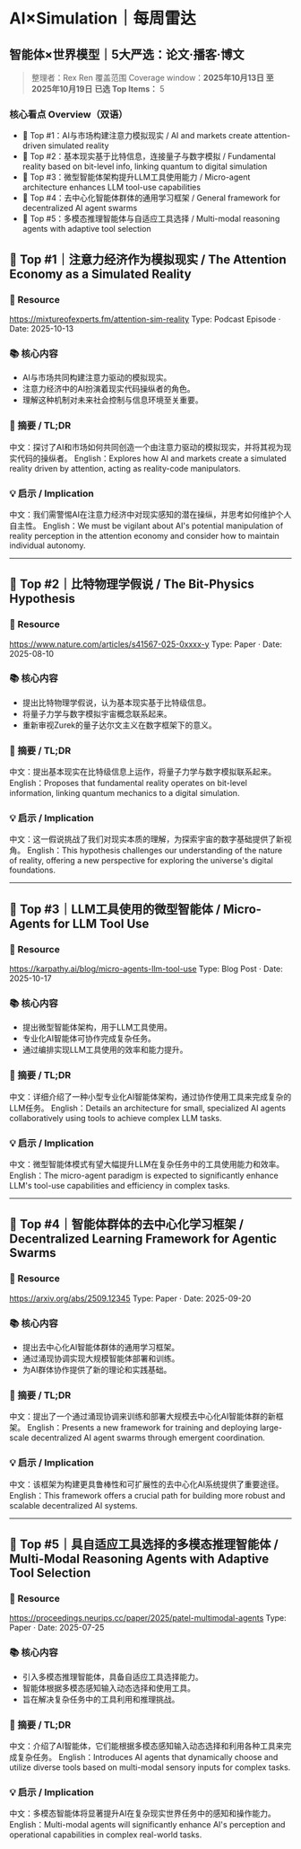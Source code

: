 # AI×Simulation｜每周雷达
## 智能体×世界模型｜5大严选：论文·播客·博文
> 整理者：Rex Ren
覆盖范围 Coverage window：**2025年10月13日 至 2025年10月19日**
**已选 Top Items：** 5

### 核心看点 Overview（双语）
- 🏅 Top #1：AI与市场构建注意力模拟现实 / AI and markets create attention-driven simulated reality
- 🏅 Top #2：基本现实基于比特信息，连接量子与数字模拟 / Fundamental reality based on bit-level info, linking quantum to digital simulation
- 🏅 Top #3：微型智能体架构提升LLM工具使用能力 / Micro-agent architecture enhances LLM tool-use capabilities
- 🏅 Top #4：去中心化智能体群体的通用学习框架 / General framework for decentralized AI agent swarms
- 🏅 Top #5：多模态推理智能体与自适应工具选择 / Multi-modal reasoning agents with adaptive tool selection

## 🏅 Top #1｜注意力经济作为模拟现实 / The Attention Economy as a Simulated Reality

### 📍 Resource
<https://mixtureofexperts.fm/attention-sim-reality>
Type: Podcast Episode · Date: 2025-10-13

### 📚 核心内容
- AI与市场共同构建注意力驱动的模拟现实。
- 注意力经济中的AI扮演着现实代码操纵者的角色。
- 理解这种机制对未来社会控制与信息环境至关重要。

### 🎯 摘要 / TL;DR
中文：探讨了AI和市场如何共同创造一个由注意力驱动的模拟现实，并将其视为现实代码的操纵者。
English：Explores how AI and markets create a simulated reality driven by attention, acting as reality-code manipulators.

### 💡 启示 / Implication
中文：我们需警惕AI在注意力经济中对现实感知的潜在操纵，并思考如何维护个人自主性。
English：We must be vigilant about AI's potential manipulation of reality perception in the attention economy and consider how to maintain individual autonomy.

---

## 🏅 Top #2｜比特物理学假说 / The Bit-Physics Hypothesis

### 📍 Resource
<https://www.nature.com/articles/s41567-025-0xxxx-y>
Type: Paper · Date: 2025-08-10

### 📚 核心内容
- 提出比特物理学假说，认为基本现实基于比特级信息。
- 将量子力学与数字模拟宇宙概念联系起来。
- 重新审视Zurek的量子达尔文主义在数字框架下的意义。

### 🎯 摘要 / TL;DR
中文：提出基本现实在比特级信息上运作，将量子力学与数字模拟联系起来。
English：Proposes that fundamental reality operates on bit-level information, linking quantum mechanics to a digital simulation.

### 💡 启示 / Implication
中文：这一假说挑战了我们对现实本质的理解，为探索宇宙的数字基础提供了新视角。
English：This hypothesis challenges our understanding of the nature of reality, offering a new perspective for exploring the universe's digital foundations.

---

## 🏅 Top #3｜LLM工具使用的微型智能体 / Micro-Agents for LLM Tool Use

### 📍 Resource
<https://karpathy.ai/blog/micro-agents-llm-tool-use>
Type: Blog Post · Date: 2025-10-17

### 📚 核心内容
- 提出微型智能体架构，用于LLM工具使用。
- 专业化AI智能体可协作完成复杂任务。
- 通过编排实现LLM工具使用的效率和能力提升。

### 🎯 摘要 / TL;DR
中文：详细介绍了一种小型专业化AI智能体架构，通过协作使用工具来完成复杂的LLM任务。
English：Details an architecture for small, specialized AI agents collaboratively using tools to achieve complex LLM tasks.

### 💡 启示 / Implication
中文：微型智能体模式有望大幅提升LLM在复杂任务中的工具使用能力和效率。
English：The micro-agent paradigm is expected to significantly enhance LLM's tool-use capabilities and efficiency in complex tasks.

---

## 🏅 Top #4｜智能体群体的去中心化学习框架 / Decentralized Learning Framework for Agentic Swarms

### 📍 Resource
<https://arxiv.org/abs/2509.12345>
Type: Paper · Date: 2025-09-20

### 📚 核心内容
- 提出去中心化AI智能体群体的通用学习框架。
- 通过涌现协调实现大规模智能体部署和训练。
- 为AI群体协作提供了新的理论和实践基础。

### 🎯 摘要 / TL;DR
中文：提出了一个通过涌现协调来训练和部署大规模去中心化AI智能体群的新框架。
English：Presents a new framework for training and deploying large-scale decentralized AI agent swarms through emergent coordination.

### 💡 启示 / Implication
中文：该框架为构建更具鲁棒性和可扩展性的去中心化AI系统提供了重要途径。
English：This framework offers a crucial path for building more robust and scalable decentralized AI systems.

---

## 🏅 Top #5｜具自适应工具选择的多模态推理智能体 / Multi-Modal Reasoning Agents with Adaptive Tool Selection

### 📍 Resource
<https://proceedings.neurips.cc/paper/2025/patel-multimodal-agents>
Type: Paper · Date: 2025-07-25

### 📚 核心内容
- 引入多模态推理智能体，具备自适应工具选择能力。
- 智能体根据多模态感知输入动态选择和使用工具。
- 旨在解决复杂任务中的工具利用和推理挑战。

### 🎯 摘要 / TL;DR
中文：介绍了AI智能体，它们能根据多模态感知输入动态选择和利用各种工具来完成复杂任务。
English：Introduces AI agents that dynamically choose and utilize diverse tools based on multi-modal sensory inputs for complex tasks.

### 💡 启示 / Implication
中文：多模态智能体将显著提升AI在复杂现实世界任务中的感知和操作能力。
English：Multi-modal agents will significantly enhance AI's perception and operational capabilities in complex real-world tasks.